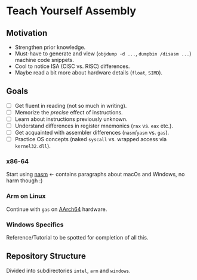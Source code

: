 # Teach Yourself Assembly

## Motivation
* Strengthen prior knowledge.
* Must-have to generate and view (`objdump -d ...`, `dumpbin /disasm ...`) machine code snippets.
* Cool to notice ISA (CISC vs. RISC) differences.
* Maybe read a bit more about hardware details (`float`, `SIMD`).

## Goals
- [ ] Get fluent in reading (not so much in writing).
- [ ] Memorize the *precise* effect of instructions.
- [ ] Learn about instructions previously unknown.
- [ ] Understand differences in register mnemonics (`rax` vs. `eax` etc.).
- [ ] Get acquainted with assembler differences (`nasm`/`yasm` vs. `gas`).
- [ ] Practice OS concepts (naked `syscall` vs. wrapped access via `kernel32.dll`).

### x86-64
Start using [nasm](https://cs.lmu.edu/~ray/notes/nasmtutorial/) <- contains paragraphs about macOs and Windows, no harm though :)

### Arm on Linux
Continue with `gas` on [AArch64](https://modexp.wordpress.com/2018/10/30/arm64-assembly/) hardware.

### Windows Specifics
Reference/Tutorial to be spotted for completion of all this.

## Repository Structure
Divided into subdirectories `intel`, `arm` and `windows`.
